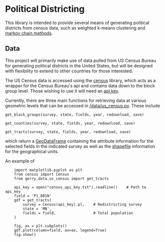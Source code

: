 # Political Districting

This library is intended to provide several means of generating political districts from census data, such as weighted k-means clustering and [markov chain methods](https://people.csail.mit.edu/ddeford/MCMC_Intro_plus.pdf).



## Data
This project will primarily make use of data pulled from US Census Bureau for generating political districts in the United States, but will be designed with flexibility to extend to other countries for those interested.

The US Census data is accessed using the [census](https://github.com/datamade/census) library, which acts as a wrapper for the Census Bureau's api and contains data down to the block group level. Those wishing to use it will need an [api key](api.census.gov/data/key_signup.html).

Currently, there are three main functions for retrieving data at various geometric levels that can be accessed in [/data/us_census.py](gerry/data/us_census.py). These include
```
get_block_groups(survey, state, fields, year, redownload, save)

get_counties(survey, state, fields, year, redownload, save)

get_tracts(survey, state, fields, year, redownload, save)
```
which return a [GeoDataFrame](https://geopandas.org/en/stable/) containing the attribute information for the selected fields in the indicated survey as well as the [shapefile](https://www.census.gov/geographies/mapping-files/time-series/geo/tiger-line-file.2020.html) information for the geographical units.

An example of 
```
    import matplotlib.pyplot as plt
    from census import Census
    from gerry.data.us_census import get_tracts

    api_key = open("census_api_key.txt").readline()    # Path to api_key
    field = 'P1_001N'
    gdf = get_tracts(
        survey = Census(api_key).pl,    # Redistricting survey
        state = 'MN',
        fields = field,                 # Total population
    )
    
    fig, ax = plt.subplots()
    gdf.plot(column=field, ax=ax, legend=True)
    fig.show()
```